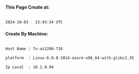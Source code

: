 
   
#### This Page Create at:

```bash

2024-10-03 - 23:43:34 UTC

```

#### Create By Machine:

```bash

Host Name : fv-az1208-716

platform  : Linux-6.8.0-1014-azure-x86_64-with-glibc2.35

Ip Local  : 10.1.0.94

```

